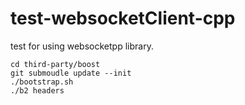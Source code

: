 # test-websocketClient-cpp
test for using websocketpp library.


```
cd third-party/boost
git submoudle update --init
./bootstrap.sh
./b2 headers
```